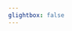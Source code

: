 ```yaml
---
glightbox: false
---
```


<head>
<link rel="dns-prefetch" href="https://tile.openstreetmap.org">
<link rel="dns-prefetch preconnect" href="https://unpkg.com" />
<link rel="preload" href="https://unpkg.com/leaflet@1.7.1/dist/leaflet.js" as="script">
<link rel="preload" href="https://unpkg.com/leaflet-ui@0.6.0/dist/leaflet-ui.js" as="script">
<!-- leaflet-ui -->
<script src="https://unpkg.com/leaflet@1.7.1/dist/leaflet.js"></script>
<script src="https://unpkg.com/leaflet-ui@0.6.0/dist/leaflet-ui.js"></script>
<!-- leaflet-elevation -->
<link rel="stylesheet" href="https://unpkg.com/@raruto/leaflet-elevation@2.5.1/dist/leaflet-elevation.min.css" />
<script src="https://unpkg.com/@raruto/leaflet-elevation@2.5.1/dist/leaflet-elevation.min.js"></script>
</head>

<body>

<div id="map" class="leaflet-map"></div>

<script>
		let opts = {
			map: {
				center: [41.4583, 12.7059],
				zoom: 5,
				fullscreenControl: false,
				resizerControl: true,
				preferCanvas: true,
				rotate: true,
				// bearing: 45,
				rotateControl: {
					closeOnZeroBearing: true
				},
			},
			elevationControl: {
				url: "https://raruto.github.io/leaflet-elevation/examples/via-emilia.gpx",
				options: {
					theme: "lightblue-theme",
					collapsed: false,
					autohide: false,
					autofitBounds: true,
					position: "bottomleft",
					detached: true,
					summary: "inline",
					imperial: false,
					// altitude: "disabled",
					slope: "disabled",
					speed: false,
					acceleration: false,
					time: "summary",
					legend: true,
					followMarker: true,
					almostOver: true,
					distanceMarkers: false,
					hotline: false,
				},
			},
			layersControl: {
				options: {
					collapsed: false,
				},
			},
		};

		let map = L.map('map', opts.map);

		let controlElevation = L.control.elevation(opts.elevationControl.options).addTo(map);
		let controlLayer = L.control.layers(null, null, opts.layersControl.options);

		controlElevation.on('eledata_loaded', ({layer, name}) => controlLayer.addTo(map) && layer.eachLayer((trkseg) => trkseg.feature.geometry.type != "Point" && controlLayer.addOverlay(trkseg, trkseg.feature && trkseg.feature.properties && trkseg.feature.properties.name || name)));

		controlElevation.load(opts.elevationControl.url);
</script>
</body>
